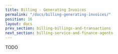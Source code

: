```yaml
---
title: Billing - Generating Invoices
permalink: "/docs/billing-generating-invoices/"
position: 16
layout: docs
prev_section: billing-billings-and-transactions
next_section: billing-service-and-finance-agents
---
```


TODO
